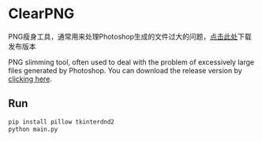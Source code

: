 # ClearPNG

PNG瘦身工具，通常用来处理Photoshop生成的文件过大的问题，[点击此处](https://github.com/CatScarf/ClearPNG/releases)下载发布版本

PNG slimming tool, often used to deal with the problem of excessively large files generated by Photoshop.  You can download the release version by [clicking here](https://github.com/CatScarf/ClearPNG/releases).

## Run 

```bash
pip install pillow tkinterdnd2
python main.py
```
